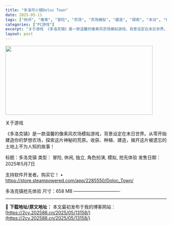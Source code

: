 ```yaml
---
title: "多洛可小镇Doloc Town"
date: 2025-05-11
tags: ["休闲", "像素", "冒险", "农场", "农场模拟", "建造", "探索", "末日", "模拟", "独立"]
categories: ["PC游戏"]
excerpt: "关于游戏 《多洛克镇》是一款温馨的像素风农场模拟游戏，背景设定在末日世界。从零开始建造你的梦想农场，探索这片神秘的荒原。收获、种植、建造，揭开这片被遗忘的土地上不为人知的故事！ 标题：多洛克镇 类型： 冒险, 休闲, 独立, 角色扮演, 模拟, 抢先体验 发售日期：2025年5月7日 支持软件开发者&hellip;"
layout: post
---
```


<img class="aligncenter size-full wp-image-13161" src="https://2cy.202588.cn/wp-content/uploads/2025/05/2025051017215138.webp" alt="" width="460" height="215" />

关于游戏

《多洛克镇》是一款温馨的像素风农场模拟游戏，背景设定在末日世界。从零开始建造你的梦想农场，探索这片神秘的荒原。收获、种植、建造，揭开这片被遗忘的土地上不为人知的故事！

标题：多洛克镇
类型： 冒险, 休闲, 独立, 角色扮演, 模拟, 抢先体验
发售日期：2025年5月7日

支持软件开发者。购买它！
• https://store.steampowered.com/app/2285550/Doloc_Town/

多洛克镇抢先体验
尺寸：658 MB
——————————- 

---
📖 **下载地址/原文地址：** 本文最初发布于我的博客网站：[https://2cy.202588.cn/2025/05/13158/](https://2cy.202588.cn/2025/05/13158/)
